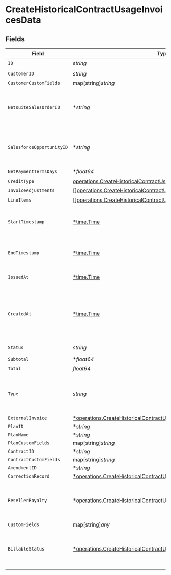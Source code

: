 # CreateHistoricalContractUsageInvoicesData


## Fields

| Field                                                                                                                                                               | Type                                                                                                                                                                | Required                                                                                                                                                            | Description                                                                                                                                                         | Example                                                                                                                                                             |
| ------------------------------------------------------------------------------------------------------------------------------------------------------------------- | ------------------------------------------------------------------------------------------------------------------------------------------------------------------- | ------------------------------------------------------------------------------------------------------------------------------------------------------------------- | ------------------------------------------------------------------------------------------------------------------------------------------------------------------- | ------------------------------------------------------------------------------------------------------------------------------------------------------------------- |
| `ID`                                                                                                                                                                | *string*                                                                                                                                                            | :heavy_check_mark:                                                                                                                                                  | N/A                                                                                                                                                                 |                                                                                                                                                                     |
| `CustomerID`                                                                                                                                                        | *string*                                                                                                                                                            | :heavy_check_mark:                                                                                                                                                  | N/A                                                                                                                                                                 |                                                                                                                                                                     |
| `CustomerCustomFields`                                                                                                                                              | map[string]*string*                                                                                                                                                 | :heavy_minus_sign:                                                                                                                                                  | N/A                                                                                                                                                                 |                                                                                                                                                                     |
| `NetsuiteSalesOrderID`                                                                                                                                              | **string*                                                                                                                                                           | :heavy_minus_sign:                                                                                                                                                  | This field's availability is dependent on your client's configuration.                                                                                              |                                                                                                                                                                     |
| `SalesforceOpportunityID`                                                                                                                                           | **string*                                                                                                                                                           | :heavy_minus_sign:                                                                                                                                                  | This field's availability is dependent on your client's configuration.                                                                                              |                                                                                                                                                                     |
| `NetPaymentTermsDays`                                                                                                                                               | **float64*                                                                                                                                                          | :heavy_minus_sign:                                                                                                                                                  | N/A                                                                                                                                                                 |                                                                                                                                                                     |
| `CreditType`                                                                                                                                                        | [operations.CreateHistoricalContractUsageInvoicesCreditType](../../models/operations/createhistoricalcontractusageinvoicescredittype.md)                            | :heavy_check_mark:                                                                                                                                                  | N/A                                                                                                                                                                 |                                                                                                                                                                     |
| `InvoiceAdjustments`                                                                                                                                                | [][operations.CreateHistoricalContractUsageInvoicesInvoiceAdjustments](../../models/operations/createhistoricalcontractusageinvoicesinvoiceadjustments.md)          | :heavy_minus_sign:                                                                                                                                                  | N/A                                                                                                                                                                 |                                                                                                                                                                     |
| `LineItems`                                                                                                                                                         | [][operations.CreateHistoricalContractUsageInvoicesLineItems](../../models/operations/createhistoricalcontractusageinvoiceslineitems.md)                            | :heavy_check_mark:                                                                                                                                                  | N/A                                                                                                                                                                 |                                                                                                                                                                     |
| `StartTimestamp`                                                                                                                                                    | [*time.Time](https://pkg.go.dev/time#Time)                                                                                                                          | :heavy_minus_sign:                                                                                                                                                  | Beginning of the usage period this invoice covers (UTC)                                                                                                             |                                                                                                                                                                     |
| `EndTimestamp`                                                                                                                                                      | [*time.Time](https://pkg.go.dev/time#Time)                                                                                                                          | :heavy_minus_sign:                                                                                                                                                  | End of the usage period this invoice covers (UTC)                                                                                                                   |                                                                                                                                                                     |
| `IssuedAt`                                                                                                                                                          | [*time.Time](https://pkg.go.dev/time#Time)                                                                                                                          | :heavy_minus_sign:                                                                                                                                                  | When the invoice was issued (UTC)                                                                                                                                   |                                                                                                                                                                     |
| `CreatedAt`                                                                                                                                                         | [*time.Time](https://pkg.go.dev/time#Time)                                                                                                                          | :heavy_minus_sign:                                                                                                                                                  | When the invoice was created (UTC). This field is present for correction invoices only.                                                                             |                                                                                                                                                                     |
| `Status`                                                                                                                                                            | *string*                                                                                                                                                            | :heavy_check_mark:                                                                                                                                                  | N/A                                                                                                                                                                 | DRAFT, VOID, or FINALIZED                                                                                                                                           |
| `Subtotal`                                                                                                                                                          | **float64*                                                                                                                                                          | :heavy_minus_sign:                                                                                                                                                  | N/A                                                                                                                                                                 |                                                                                                                                                                     |
| `Total`                                                                                                                                                             | *float64*                                                                                                                                                           | :heavy_check_mark:                                                                                                                                                  | N/A                                                                                                                                                                 |                                                                                                                                                                     |
| `Type`                                                                                                                                                              | *string*                                                                                                                                                            | :heavy_check_mark:                                                                                                                                                  | N/A                                                                                                                                                                 | PLAN_ARREARS, SCHEDULED, USAGE, CORRECTION, CREDIT_PURCHASE, or SEAT_PURCHASE                                                                                       |
| `ExternalInvoice`                                                                                                                                                   | [*operations.CreateHistoricalContractUsageInvoicesExternalInvoice](../../models/operations/createhistoricalcontractusageinvoicesexternalinvoice.md)                 | :heavy_minus_sign:                                                                                                                                                  | N/A                                                                                                                                                                 |                                                                                                                                                                     |
| `PlanID`                                                                                                                                                            | **string*                                                                                                                                                           | :heavy_minus_sign:                                                                                                                                                  | N/A                                                                                                                                                                 |                                                                                                                                                                     |
| `PlanName`                                                                                                                                                          | **string*                                                                                                                                                           | :heavy_minus_sign:                                                                                                                                                  | N/A                                                                                                                                                                 |                                                                                                                                                                     |
| `PlanCustomFields`                                                                                                                                                  | map[string]*string*                                                                                                                                                 | :heavy_minus_sign:                                                                                                                                                  | N/A                                                                                                                                                                 |                                                                                                                                                                     |
| `ContractID`                                                                                                                                                        | **string*                                                                                                                                                           | :heavy_minus_sign:                                                                                                                                                  | N/A                                                                                                                                                                 |                                                                                                                                                                     |
| `ContractCustomFields`                                                                                                                                              | map[string]*string*                                                                                                                                                 | :heavy_minus_sign:                                                                                                                                                  | N/A                                                                                                                                                                 |                                                                                                                                                                     |
| `AmendmentID`                                                                                                                                                       | **string*                                                                                                                                                           | :heavy_minus_sign:                                                                                                                                                  | N/A                                                                                                                                                                 |                                                                                                                                                                     |
| `CorrectionRecord`                                                                                                                                                  | [*operations.CreateHistoricalContractUsageInvoicesCorrectionRecord](../../models/operations/createhistoricalcontractusageinvoicescorrectionrecord.md)               | :heavy_minus_sign:                                                                                                                                                  | N/A                                                                                                                                                                 |                                                                                                                                                                     |
| `ResellerRoyalty`                                                                                                                                                   | [*operations.CreateHistoricalContractUsageInvoicesResellerRoyalty](../../models/operations/createhistoricalcontractusageinvoicesresellerroyalty.md)                 | :heavy_minus_sign:                                                                                                                                                  | only present for beta contract invoices with reseller royalties                                                                                                     |                                                                                                                                                                     |
| `CustomFields`                                                                                                                                                      | map[string]*any*                                                                                                                                                    | :heavy_minus_sign:                                                                                                                                                  | N/A                                                                                                                                                                 |                                                                                                                                                                     |
| `BillableStatus`                                                                                                                                                    | [*operations.CreateHistoricalContractUsageInvoicesContractsBillableStatus](../../models/operations/createhistoricalcontractusageinvoicescontractsbillablestatus.md) | :heavy_minus_sign:                                                                                                                                                  | This field's availability is dependent on your client's configuration.                                                                                              |                                                                                                                                                                     |